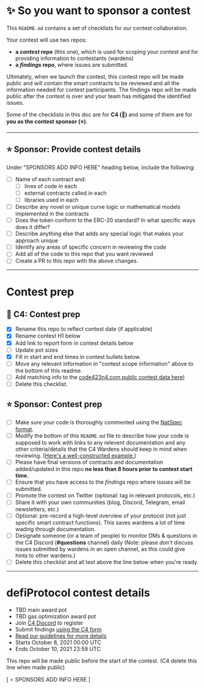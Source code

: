 # ✨ So you want to sponsor a contest

This `README.md` contains a set of checklists for our contest collaboration.

Your contest will use two repos: 
- **a _contest_ repo** (this one), which is used for scoping your contest and for providing information to contestants (wardens)
- **a _findings_ repo**, where issues are submitted. 

Ultimately, when we launch the contest, this contest repo will be made public and will contain the smart contracts to be reviewed and all the information needed for contest participants. The findings repo will be made public after the contest is over and your team has mitigated the identified issues.

Some of the checklists in this doc are for **C4 (🐺)** and some of them are for **you as the contest sponsor (⭐️)**.

---

## ⭐️ Sponsor: Provide contest details

Under "SPONSORS ADD INFO HERE" heading below, include the following:

- [ ] Name of each contract and:
  - [ ] lines of code in each
  - [ ] external contracts called in each
  - [ ] libraries used in each
- [ ] Describe any novel or unique curve logic or mathematical models implemented in the contracts
- [ ] Does the token conform to the ERC-20 standard? In what specific ways does it differ?
- [ ] Describe anything else that adds any special logic that makes your approach unique
- [ ] Identify any areas of specific concern in reviewing the code
- [ ] Add all of the code to this repo that you want reviewed
- [ ] Create a PR to this repo with the above changes.

---

# Contest prep

## 🐺 C4: Contest prep
- [X] Rename this repo to reflect contest date (if applicable)
- [X] Rename contest H1 below
- [X] Add link to report form in contest details below
- [ ] Update pot sizes
- [X] Fill in start and end times in contest bullets below.
- [ ] Move any relevant information in "contest scope information" above to the bottom of this readme.
- [ ] Add matching info to the [code423n4.com public contest data here](https://github.com/code-423n4/code423n4.com/blob/main/_data/contests/contests.csv))
- [ ] Delete this checklist.

## ⭐️ Sponsor: Contest prep
- [ ] Make sure your code is thoroughly commented using the [NatSpec format](https://docs.soliditylang.org/en/v0.5.10/natspec-format.html#natspec-format).
- [ ] Modify the bottom of this `README.md` file to describe how your code is supposed to work with links to any relevent documentation and any other criteria/details that the C4 Wardens should keep in mind when reviewing. ([Here's a well-constructed example.](https://github.com/code-423n4/2021-06-gro/blob/main/README.md))
- [ ] Please have final versions of contracts and documentation added/updated in this repo **no less than 8 hours prior to contest start time.**
- [ ] Ensure that you have access to the _findings_ repo where issues will be submitted.
- [ ] Promote the contest on Twitter (optional: tag in relevant protocols, etc.)
- [ ] Share it with your own communities (blog, Discord, Telegram, email newsletters, etc.)
- [ ] Optional: pre-record a high-level overview of your protocol (not just specific smart contract functions). This saves wardens a lot of time wading through documentation.
- [ ] Designate someone (or a team of people) to monitor DMs & questions in the C4 Discord (**#questions** channel) daily (Note: please *don't* discuss issues submitted by wardens in an open channel, as this could give hints to other wardens.)
- [ ] Delete this checklist and all text above the line below when you're ready.

---

# defiProtocol contest details
- TBD main award pot
- TBD gas optimization award pot
- Join [C4 Discord](https://discord.gg/EY5dvm3evD) to register
- Submit findings [using the C4 form](https://code423n4.com/2021-10-defiprotocol-contest/submit)
- [Read our guidelines for more details](https://docs.code4rena.com/roles/wardens)
- Starts October 8, 2021 00:00 UTC
- Ends October 10, 2021 23:59 UTC

This repo will be made public before the start of the contest. (C4 delete this line when made public)

[ ⭐️ SPONSORS ADD INFO HERE ]
